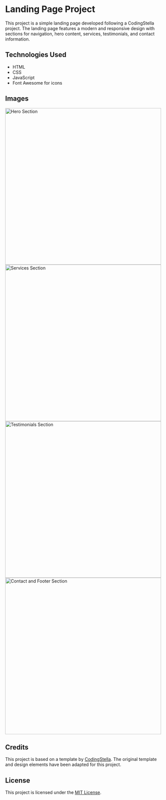 <h1>Landing Page Project</h1>
This project is a simple landing page developed following a CodingStella project. The landing page features a modern and responsive design with sections for navigation, hero content, services, testimonials, and contact information.

## Technologies Used

- HTML
- CSS
- JavaScript
- Font Awesome for icons

## Images

<img src="https://github.com/elyannmarih/Landing-Page-Practice/assets/126211501/0c5479bf-831e-45b5-9dc8-94884207df6b" alt="Hero Section" width="500">

<img src="https://github.com/elyannmarih/Landing-Page-Practice/assets/126211501/a7b7c624-d8e0-4b6d-8d0b-98c4dbb45b48" alt="Services Section" width="500">

<img src="https://github.com/elyannmarih/Landing-Page-Practice/assets/126211501/397336fe-32d8-4325-8f2a-ab53b56d1050" alt="Testimonials Section" width="500">

<img src="https://github.com/elyannmarih/Landing-Page-Practice/assets/126211501/b189610e-02e7-4bc3-8500-04f17b58b5c6" alt="Contact and Footer Section" width="500">

## Credits

This project is based on a template by [CodingStella](https://codingstella.com). The original template and design elements have been adapted for this project.

## License
This project is licensed under the <a href="https://choosealicense.com/licenses/mit/">MIT License</a>.

